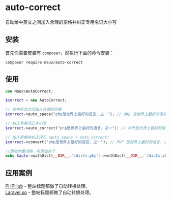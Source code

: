 # auto-correct
自动给中英文之间加入合理的空格并纠正专用名词大小写

## 安装
首先你需要安装有 `composer`，然执行下面的命令安装：
```
composer require naux/auto-correct
```

## 使用
```php
use Naux\AutoCorrect;

$correct = new AutoCorrect;

// 在中英文之间加入合理的空格
$correct->auto_space("php是世界上最好的语言，之一"); // php 是世界上最好的语言，之一

// 纠正专用词汇大小写
$correct->auto_correct("php是世界上最好的语言，之一"); // PHP是世界上最好的语言，之一

// 加入空格并纠正词汇（auto_space + auto_correct）
$correct->convert("php是世界上最好的语言，之一"); // PHP 是世界上最好的语言，之一

//添加外置词典，可添加多个
echo $auto->withDict(__DIR__.'/dicts.php')->withDict(__DIR__.'/dicts.php')->convert('「介绍」phphub是国内php和laravel社区');

```

## 应用案例

[PHPHub](https://phphub.org/) - 整站标题都做了自动转换处理。  
[Laravel.so](http://laravel.so/) - 整站标题都做了自动转换处理。

